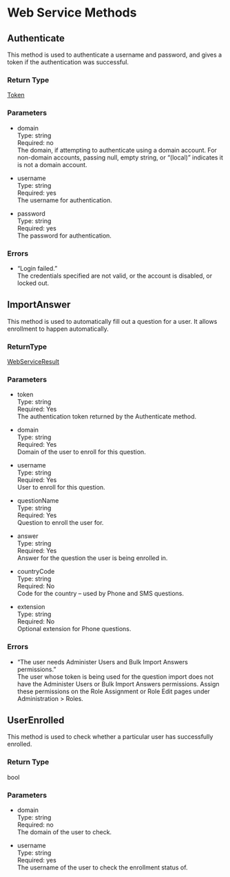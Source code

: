 [title]: # (Web Service Methods)
[tags]: # (web service, methods)
[priority]: # (1)

# Web Service Methods

## Authenticate

This method is used to authenticate a username and password, and gives a token if the authentication was successful.

### Return Type

[Token](#token)

### Parameters

- domain  
    Type: string  
    Required: no  
    The domain, if attempting to authenticate using a domain account. For
    non-domain accounts, passing null, empty string, or “(local)” indicates it
    is not a domain account.

- username  
    Type: string  
    Required: yes  
    The username for authentication.

- password  
    Type: string  
    Required: yes  
    The password for authentication.

### Errors

-   “Login failed.”  
    The credentials specified are not valid, or the account is disabled, or
    locked out.

## ImportAnswer

This method is used to automatically fill out a question for a user. It allows enrollment to happen automatically.

### ReturnType

[WebServiceResult](#webserviceresult)

### Parameters

- token  
    Type: string  
    Required: Yes  
    The authentication token returned by the Authenticate method.

- domain  
    Type: string  
    Required: Yes  
    Domain of the user to enroll for this question.

- username  
    Type: string  
    Required: Yes  
    User to enroll for this question.

- questionName  
    Type: string  
    Required: Yes  
    Question to enroll the user for.

- answer  
    Type: string  
    Required: Yes  
    Answer for the question the user is being enrolled in.

- countryCode  
    Type: string  
    Required: No  
    Code for the country – used by Phone and SMS questions.

- extension  
    Type: string  
    Required: No  
    Optional extension for Phone questions.

### Errors

- “The user needs Administer Users and Bulk Import Answers permissions.”  
  The user whose token is being used for the question import does not have the Administer Users or Bulk Import Answers permissions. Assign these permissions on the Role Assignment or Role Edit pages under Administration \> Roles.

## UserEnrolled

This method is used to check whether a particular user has successfully enrolled.

### Return Type

bool

### Parameters

- domain  
    Type: string  
    Required: no  
    The domain of the user to check.

- username  
    Type: string  
    Required: yes  
    The username of the user to check the enrollment status of.

